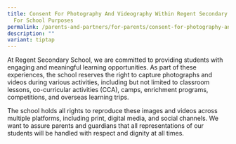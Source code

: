 ```yaml
---
title: Consent For Photography And Videography Within Regent Secondary School
  For School Purposes
permalink: /parents-and-partners/for-parents/consent-for-photography-and-videos-for-school-purposes/
description: ""
variant: tiptap
---
```

<p>At Regent Secondary School, we are committed to providing students with
engaging and meaningful learning opportunities. As part of these experiences,
the school reserves the right to capture photographs and videos during
various activities, including but not limited to classroom lessons, co-curricular
activities (CCA), camps, enrichment programs, competitions, and overseas
learning trips.</p>
<p>The school holds all rights to reproduce these images and videos across
multiple platforms, including print, digital media, and social channels.
We want to assure parents and guardians that all representations of our
students will be handled with respect and dignity at all times.</p>